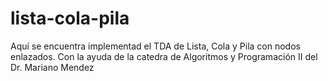 # lista-cola-pila
Aquí se encuentra implementad el TDA de Lista, Cola y Pila con nodos enlazados. Con la ayuda de la catedra de Algoritmos y Programación II del Dr. Mariano Mendez

